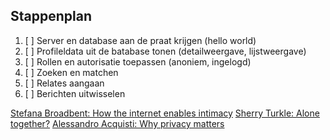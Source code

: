 ## Stappenplan 

1. [ ] Server en database aan de praat krijgen (hello world)
2. [ ] Profileldata uit de batabase tonen (detailweergave, lijstweergave)
3. [ ] Rollen en autorisatie toepassen (anoniem, ingelogd)
4. [ ] Zoeken en matchen
5. [ ] Relates aangaan
6. [ ] Berichten uitwisselen

[Stefana Broadbent: How the internet enables intimacy](https://www.ted.com/talks/stefana_broadbent_how_the_internet_enables_intimacy?language=nl)
[Sherry Turkle: Alone together?](https://www.ted.com/talks/sherry_turkle_alone_together?language=nl)
[Alessandro Acquisti: Why privacy matters](https://www.ted.com/talks/alessandro_acquisti_why_privacy_matters?language=nl)